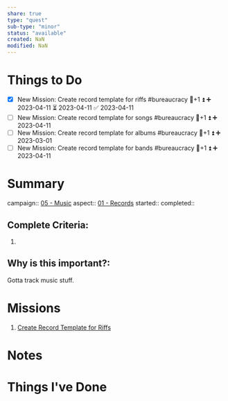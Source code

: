 ```yaml
---
share: true
type: "quest"
sub-type: "minor"
status: "available"
created: NaN 
modified: NaN
---
```

 
 
# Things to Do
- [x] New Mission: Create record template for riffs #bureaucracy 🥄+1 ⏫ ➕ 2023-04-11 ⏳ 2023-04-11 ✅ 2023-04-11
- [ ] New Mission: Create record template for songs #bureaucracy 🥄+1 ⏫  ➕ 2023-04-11 
- [ ] New Mission: Create record template for albums #bureaucracy 🥄+1 ⏫  ➕ 2023-03-01
- [ ] New Mission: Create record template for bands #bureaucracy 🥄+1 ⏫  ➕ 2023-04-11
# Summary
campaign:: [05 - Music](./05%20-%20Music.md)
aspect:: [01 - Records](./01%20-%20Records.md)
started:: 
completed::
## Complete Criteria:
1. 

## Why is this important?:
Gotta track music stuff.
# Missions
1. [Create Record Template for Riffs](./Create%20Record%20Template%20for%20Riffs.md)

# Notes

# Things I've Done